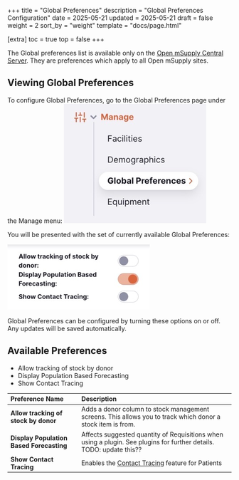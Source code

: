 +++
title = "Global Preferences"
description = "Global Preferences Configuration"
date =  2025-05-21
updated = 2025-05-21
draft = false
weight = 2
sort_by = "weight"
template = "docs/page.html"

[extra]
toc = true
top = false
+++

The Global preferences list is available only on the [Open mSupply Central Server](/docs/getting_started/central-server). They are preferences which apply to all Open mSupply sites.

## Viewing Global Preferences

To configure Global Preferences, go to the Global Preferences page under the Manage menu:
![goto: global preferences](images/goto_global_preferences.png)

You will be presented with the set of currently available Global Preferences:

![facility list](images/edit_global_preferences.png)

Global Preferences can be configured by turning these options on or off. Any updates will be saved automatically.

## Available Preferences

- Allow tracking of stock by donor
- Display Population Based Forecasting
- Show Contact Tracing

| Preference Name                          | Description                                                                                                          |
| :--------------------------------------- | :------------------------------------------------------------------------------------------------------------------- |
| **Allow tracking of stock by donor**     | Adds a donor column to stock management screens. This allows you to track which donor a stock item is from.          |
| **Display Population Based Forecasting** | Affects suggested quantity of Requisitions when using a plugin. See plugins for further details. TODO: update this?? |
| **Show Contact Tracing**                 | Enables the [Contact Tracing](/docs/programs/program-module/#contact-tracing) feature for Patients                   |
